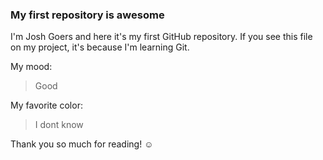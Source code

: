 ### My first repository is awesome

I'm Josh Goers and here it's my first GitHub repository.
If you see this file on my project, it's because I'm learning Git.

My mood:

> Good

My favorite color:

> I dont know

Thank you so much for reading! ☺

